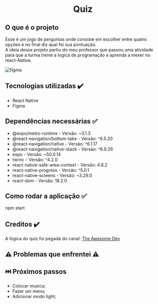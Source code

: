 <h1 align="center"> Quiz </h1>

## O que é o projeto
  Esse é um jogo de perguntas onde consiste em escolher entre quatro opções e no final diz qual foi sua pontuação.<br>
  A ideia desse projeto partiu do meu professor que passou uma atividade para que a turma treine a logica de programação e aprenda a mexer no react-Native.

  ![figma](https://github.com/MariliaSales01/Quiz-react-native/assets/124277700/05f33a70-7f46-4c7b-abaf-f85ab38d1da8)

## Tecnologias utilizadas ✔️
  * React Native
  * Figma
      
## Dependências necessárias ✅
  * @expo/metro-runtime - Versão: ~3.1.3
  * @react-navigation/bottom-tabs - Versão: ^6.5.20
  * @react-navigation/native - Versão: ^6.1.17
  * @react-navigation/native-stack - Versão: ^6.9.26
  * expo - Versão: ~50.0.14
  * twrnc - Versão: ^4.2.0
  * react-native-safe-area-context - Versão: 4.8.2
  * react-native-progress - Versão: ^5.0.1
  * react-native-screens - Versão: ~3.29.0
  * react-dom - Versão: 18.2.0

## Como rodar a aplicação ✅
  npm start
## Creditos ✔️
  A lógica do quiz foi pegada do canal: [The Awesome Dev](https://www.youtube.com/watch?v=Vd3zC-CX34A&t=2841s)
## ⚠️ Problemas que enfrentei ⚠️
  
## ⏭️ Próximos passos
  * Colocar musica;
  * Fazer um menu;
  * Adicionar modo light;
